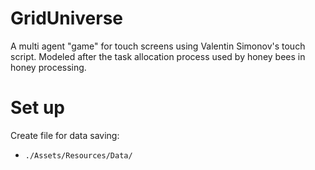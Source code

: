 # GridUniverse
A multi agent "game" for touch screens using Valentin Simonov's touch script. Modeled after the task allocation process used by honey bees in honey processing.

# Set up
Create file for data saving:
+ `./Assets/Resources/Data/`
